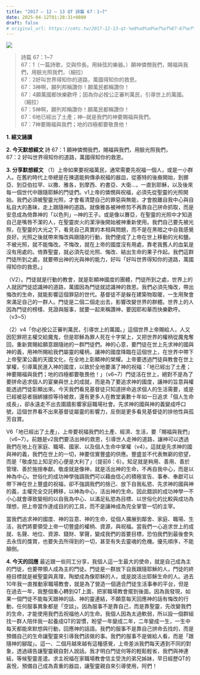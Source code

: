 ```yaml
---
title: "2017 – 12 – 13 QT 詩篇 67：1~7"
date: 2025-04-12T01:28:31+0800
draft: false
# original_url: https://cmtc.tw/2017-12-13-qt-%e8%a9%a9%e7%af%87-67%ef%bc%9a17
---
```


![](/images/qt.jpg)
> 詩篇 67：1\~7  
> 67：1（一篇詩歌，交與伶長。用絲弦的樂器。）願神憐憫我們，賜福與我們，用臉光照我們，（細拉）  
> 67：2好叫世界得知你的道路，萬國得知你的救恩。  
> 67：3神啊，願列邦稱讚你！願萬民都稱讚你！  
> 67：4願萬國都快樂歡呼；因為你必按公正審判萬民，引導世上的萬國。（細拉）  
> 67：5神啊，願列邦稱讚你！願萬民都稱讚你！  
> 67：6地已經出了土產；神─就是我們的神要賜福與我們。  
> 67：7神要賜福與我們；地的四極都要敬畏他！

**1. 經文誦讀**

**2.  今天默想經文**
詩 67：1 願神憐憫我們，賜福與我們，用臉光照我們，  
67：2 好叫世界得知你的道路，萬國得知你的救恩。

**3. 分享默想經文**
（1）上帝如果要祝福萬民，通常需要先祝福一個人，或是一小群人。在舊約時代上帝總是在揀選能夠傳承祝福的器皿，從塞特的後裔開始，到挪亞、到亞伯拉罕、以撒、雅各，到摩西、約書亞、大衛…，一直到耶穌，以及後來每一個世代中跟隨耶穌的門徒們。v1上帝的憐憫與祝福，必須先從聖靈的光照開始。我們必須被聖靈光照，才會看清楚自己的罪惡與無能，才會脫離自我中心與自私自大的愚昧，走上跟隨神的道路。就像雅各被神修剪不再靠自己拼命抓取，而是安息成為倚靠神的「以色列」─神的王子。或是像以賽亞，在聖靈的光照中才知道自己是嘴唇不潔的人，在聖靈炭火的潔淨後開始被神重新使用。我們自己要先被光照，在聖靈的大光之下，看見自己真實的本相與問題，而不是在黑暗之中自我感覺良好。光照之後就帶來悔改與跟隨的行動，我們便成了上帝在世上移動的光和鹽。不被光照，就不能悔改。不悔改，就在上帝的國度沒有用處，靠老我舊人的血氣是沒有用處的。倚靠聖靈，就必須先從光照、悔改、結出生命的果子作起。我們這群門徒所到之處，就要帶出神的光與神的能力，好叫「好叫世界得知你的道路，萬國得知你的救恩。」

（V2）。門徒就是行動的教會，就是彰顯神國度的團體，門徒所到之處，世界上的人就因門徒認識神的道路，萬國因為門徒就認識神的救恩。我們必須先悔改，帶出悔改的生命，就能影響這個罪惡的世代。基督徒不是躲在建築物取暖，一生用聚會來滿足自己的一群人。門徒是二個二個走出去，影響改變世界的群體。世界上的人因為門徒的榜樣、見證與服事，就要一起來稱讚神，要因耶和華而快樂歡呼。（v3\~5）

（2）v4「你必按公正審判萬民，引導世上的萬國。」這個世界上帝賜給人，人又因犯罪把主權交給魔鬼，但是耶穌為罪人死在十字架上，又把世界的權柄從魔鬼奪回，重新賞賜給願意跟隨祂的一群門徒們。神的心意，要門徒在世上先求神的國與神的義，用神所賜給我們屬靈的權柄，讓神的國度降臨在這個世上，在世界中帶下上帝聖潔公義的天國文化，在全地上彰顯神的榮耀。上帝要透過門徒與教會在世上掌權，引導萬民進入神的國度，以致於全地要滿了神的祝福：「地已經出了土產；神要賜福與我們；地的四極都要敬畏他！」（v6\~7）門徒活在世上，絕對不是為了要拼命追求個人的宴樂與世上的成就，而是為了要追求神的國度，讓神的旨意與權能透過門徒彰顯出來。今天我們看見基督徒只知道拼命追求個人的生活需要，或是已經被惡者捆綁擄掠等待被救，還有更多人在教堂裏數十年如一日追求「個人生命成長」，卻永遠走不出去圍牆影響家庭職場社會。先求神的國與神的義變成呼口號，這個世界看不出來基督徒屬靈的影響力，反倒是更多看見基督徒的排他性與孤芳自賞。

V6「地已經出了土產」，上帝要祝福我們的土產、經濟、生活，要「賜福與我們」（v6\~7）。前題是v2我們要活出神的救恩，引導世人走神的道路，讓神可以透過我們在地上在家庭、職場、國家、以及個人生命中掌權（v4）。這就是先求神的國與神的義，我們在世上的一切，神要信實豐盛的供應。豐盛並不代表無窮的慾望，而是「敬虔加上知足的心便是大利了」（提前6：6）。知足就是夠用、善用、善於管理、善於施捨奉獻。敬虔就是像神，就是活出神的生命，不再自我中心，而是以神為中心。世俗化的成功神學強調我們可以藉由信心的積極宣告、事奉、奉獻可以帶下神在世上豐盛的祝福，卻不強調我們的捨己、放下自我私慾、先求神的國與神的義，主權完全交託轉移，以神為中心，活出神的生命。因此錯誤的成功神學一不小心就會導致變相的以自我為中心、以滿足私慾為目標、以世俗化的比較與成功為理想，把上帝當作達成目的的工具，而不是讓神成為完全掌管一切的主宰。

當我們追求神的國度、神的旨意、神的生命，從個人擴展到鄰舍、家庭、職場、生活，我們將要領受上帝一切豐盛的權柄、資源，與祝福。當我們一心追求世上的成就、名聲、地位、資源、錢財、掌聲，變成我們的首要目標，恐怕我們到最後會失去永恆的獎賞，也要失去所得到的一切，甚至有失去靈魂的危機。優先順序，不能顛倒。

**4. 今天的回應**
最近跟一些同工分享，我個人這一生最大的使命，就是自己成為主的門徒，也要帶領人成為主的門徒。門徒是一群放下自我跟隨耶穌的人，門徒的終極目標就是被聖靈與真理，陶塑成為像耶穌的人，或是說活出耶穌生命的人。過去10年我一直推動家職場教會，就是為了營造一個適合門徒生活事奉的平台，但是在過去一年，我整個重心轉到QT上面，把家職場教會擺到後面。因為我發現，如果一個門徒不能每天跟神的話、神的靈連結，不願意每天回應神的話有悔改的行動，任何服事異象都是「空談」。因為服事不是靠自己，而是靠聖靈，先改變我們的生命，才能使用我們去祝福他人的生命。我個人因為太過軟弱，所以設一個群組找一群人陪伴我一起養成QT的習慣，盼望一年變成二年，二年變成一生，一生中每天都能來默想與行動，回應神的話語。我們的服事不是靠自己拼命去找的，而是預備自己的生命讓聖靈來引導我們該做的事。我們的服事不是做給人看，而是「跟隨神的腳蹤」。這一、二個月越來越有這種感覺，上帝差派我們每天遇到不同的對象，透過禱告讓聖靈親自對人說話。我才明白門徒何等的輕鬆輕省，我們與神連結，等候聖靈差遣。求主祝福在家職場教會信主受洗的弟兄姊妹，早日經歷QT的喜悅，預備自己成為貴重的器皿，讓聖靈親自來引導使用，阿們！
